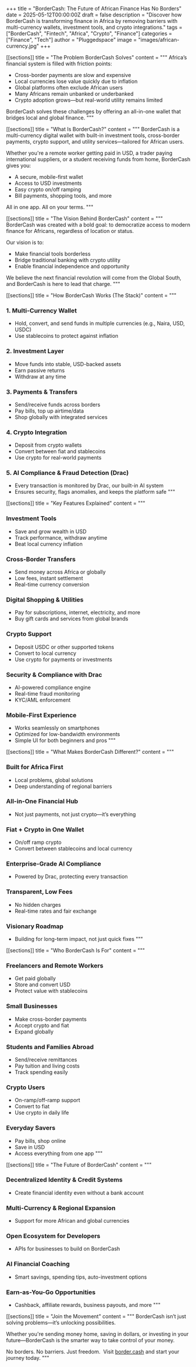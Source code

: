 +++
title = "BorderCash: The Future of African Finance Has No Borders"
date = 2025-05-12T00:00:00Z
draft = false
description = "Discover how BorderCash is transforming finance in Africa by removing barriers with multi-currency wallets, investment tools, and crypto integrations."
tags = ["BorderCash", "Fintech", "Africa", "Crypto", "Finance"]
categories = ["Finance", "Tech"]
author = "Pluggedspace"
image = "images/african-currency.jpg"
+++ 

[[sections]]
title = "The Problem BorderCash Solves"
content = """
Africa’s financial system is filled with friction points: 

- Cross-border payments are slow and expensive  
- Local currencies lose value quickly due to inflation  
- Global platforms often exclude African users  
- Many Africans remain unbanked or underbanked  
- Crypto adoption grows—but real-world utility remains limited  

BorderCash solves these challenges by offering an all-in-one wallet that bridges local and global finance.
""" 

[[sections]]
title = "What Is BorderCash?"
content = """
BorderCash is a multi-currency digital wallet with built-in investment tools, cross-border payments, crypto support, and utility services—tailored for African users. 

Whether you're a remote worker getting paid in USD, a trader paying international suppliers, or a student receiving funds from home, BorderCash gives you: 

- A secure, mobile-first wallet  
- Access to USD investments  
- Easy crypto on/off ramping  
- Bill payments, shopping tools, and more  

All in one app. All on your terms.
""" 

[[sections]]
title = "The Vision Behind BorderCash"
content = """
BorderCash was created with a bold goal: to democratize access to modern finance for Africans, regardless of location or status. 

Our vision is to: 

- Make financial tools borderless  
- Bridge traditional banking with crypto utility  
- Enable financial independence and opportunity  

We believe the next financial revolution will come from the Global South, and BorderCash is here to lead that charge.
""" 

[[sections]]
title = "How BorderCash Works (The Stack)"
content = """
### 1. Multi-Currency Wallet
- Hold, convert, and send funds in multiple currencies (e.g., Naira, USD, USDC)  
- Use stablecoins to protect against inflation  

### 2. Investment Layer
- Move funds into stable, USD-backed assets  
- Earn passive returns  
- Withdraw at any time  

### 3. Payments & Transfers
- Send/receive funds across borders  
- Pay bills, top up airtime/data  
- Shop globally with integrated services  

### 4. Crypto Integration
- Deposit from crypto wallets  
- Convert between fiat and stablecoins  
- Use crypto for real-world payments  

### 5. AI Compliance & Fraud Detection (Drac)
- Every transaction is monitored by Drac, our built-in AI system  
- Ensures security, flags anomalies, and keeps the platform safe
""" 

[[sections]]
title = "Key Features Explained"
content = """
### Investment Tools
- Save and grow wealth in USD  
- Track performance, withdraw anytime  
- Beat local currency inflation  

### Cross-Border Transfers
- Send money across Africa or globally  
- Low fees, instant settlement  
- Real-time currency conversion  

### Digital Shopping & Utilities
- Pay for subscriptions, internet, electricity, and more  
- Buy gift cards and services from global brands  

### Crypto Support
- Deposit USDC or other supported tokens  
- Convert to local currency  
- Use crypto for payments or investments  

### Security & Compliance with Drac
- AI-powered compliance engine  
- Real-time fraud monitoring  
- KYC/AML enforcement  

### Mobile-First Experience
- Works seamlessly on smartphones  
- Optimized for low-bandwidth environments  
- Simple UI for both beginners and pros
""" 

[[sections]]
title = "What Makes BorderCash Different?"
content = """
### Built for Africa First
- Local problems, global solutions  
- Deep understanding of regional barriers  

### All-in-One Financial Hub
- Not just payments, not just crypto—it’s everything  

### Fiat + Crypto in One Wallet
- On/off ramp crypto  
- Convert between stablecoins and local currency  

### Enterprise-Grade AI Compliance
- Powered by Drac, protecting every transaction  

### Transparent, Low Fees
- No hidden charges  
- Real-time rates and fair exchange  

### Visionary Roadmap
- Building for long-term impact, not just quick fixes
""" 

[[sections]]
title = "Who BorderCash Is For"
content = """
### Freelancers and Remote Workers
- Get paid globally  
- Store and convert USD  
- Protect value with stablecoins  

### Small Businesses
- Make cross-border payments  
- Accept crypto and fiat  
- Expand globally  

### Students and Families Abroad
- Send/receive remittances  
- Pay tuition and living costs  
- Track spending easily  

### Crypto Users
- On-ramp/off-ramp support  
- Convert to fiat  
- Use crypto in daily life  

### Everyday Savers
- Pay bills, shop online  
- Save in USD  
- Access everything from one app
""" 

[[sections]]
title = "The Future of BorderCash"
content = """
### Decentralized Identity & Credit Systems
- Create financial identity even without a bank account  

### Multi-Currency & Regional Expansion
- Support for more African and global currencies  

### Open Ecosystem for Developers
- APIs for businesses to build on BorderCash  

### AI Financial Coaching
- Smart savings, spending tips, auto-investment options  

### Earn-as-You-Go Opportunities
- Cashback, affiliate rewards, business payouts, and more
""" 

[[sections]]
title = "Join the Movement"
content = """
BorderCash isn’t just solving problems—it’s unlocking possibilities. 

Whether you're sending money home, saving in dollars, or investing in your future—BorderCash is the smarter way to take control of your money. 

No borders. No barriers. Just freedom.  
Visit [border.cash](https://border.cash) and start your journey today.
"""